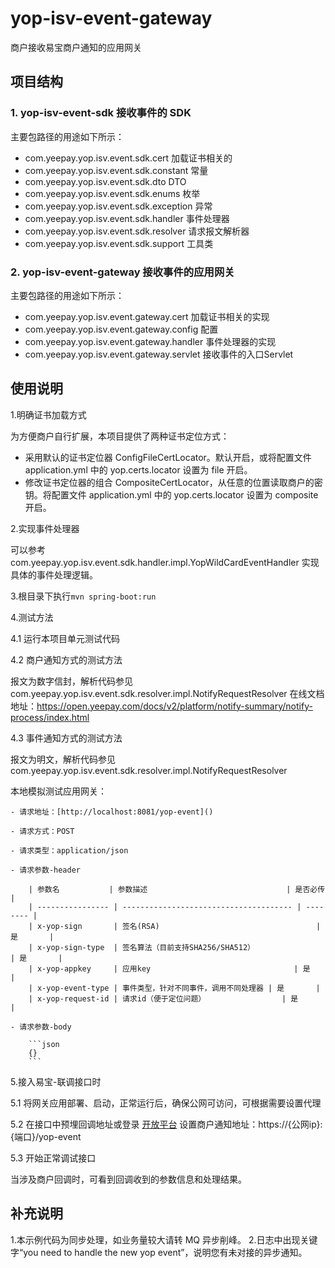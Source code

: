 # yop-isv-event-gateway

商户接收易宝商户通知的应用网关

## 项目结构

### 1. yop-isv-event-sdk 接收事件的 SDK

主要包路径的用途如下所示：

* com.yeepay.yop.isv.event.sdk.cert      加载证书相关的
* com.yeepay.yop.isv.event.sdk.constant  常量
* com.yeepay.yop.isv.event.sdk.dto       DTO
* com.yeepay.yop.isv.event.sdk.enums     枚举
* com.yeepay.yop.isv.event.sdk.exception 异常
* com.yeepay.yop.isv.event.sdk.handler   事件处理器
* com.yeepay.yop.isv.event.sdk.resolver  请求报文解析器
* com.yeepay.yop.isv.event.sdk.support   工具类

### 2. yop-isv-event-gateway 接收事件的应用网关

主要包路径的用途如下所示：

* com.yeepay.yop.isv.event.gateway.cert    加载证书相关的实现
* com.yeepay.yop.isv.event.gateway.config  配置
* com.yeepay.yop.isv.event.gateway.handler 事件处理器的实现
* com.yeepay.yop.isv.event.gateway.servlet 接收事件的入口Servlet

## 使用说明

1.明确证书加载方式

为方便商户自行扩展，本项目提供了两种证书定位方式：

* 采用默认的证书定位器 ConfigFileCertLocator。默认开启，或将配置文件 application.yml 中的 yop.certs.locator 设置为 file 开启。
* 修改证书定位器的组合 CompositeCertLocator，从任意的位置读取商户的密钥。将配置文件 application.yml 中的 yop.certs.locator 设置为 composite 开启。

2.实现事件处理器 

可以参考 com.yeepay.yop.isv.event.sdk.handler.impl.YopWildCardEventHandler 实现具体的事件处理逻辑。

3.根目录下执行`mvn spring-boot:run`

4.测试方法

4.1 运行本项目单元测试代码

4.2 商户通知方式的测试方法

报文为数字信封，解析代码参见 com.yeepay.yop.isv.event.sdk.resolver.impl.NotifyRequestResolver
在线文档地址：https://open.yeepay.com/docs/v2/platform/notify-summary/notify-process/index.html

4.3 事件通知方式的测试方法

报文为明文，解析代码参见 com.yeepay.yop.isv.event.sdk.resolver.impl.NotifyRequestResolver

本地模拟测试应用网关：

    - 请求地址：[http://localhost:8081/yop-event]()

    - 请求方式：POST

    - 请求类型：application/json

    - 请求参数-header

        | 参数名           | 参数描述                               | 是否必传 |
        | ---------------- | -------------------------------------- | -------- |
        | x-yop-sign       | 签名(RSA)                                   | 是       |
        | x-yop-sign-type  | 签名算法（目前支持SHA256/SHA512）                               | 是       |
        | x-yop-appkey     | 应用key                                | 是       |
        | x-yop-event-type | 事件类型，针对不同事件，调用不同处理器 | 是       |
        | x-yop-request-id | 请求id（便于定位问题）                 | 是       |

    - 请求参数-body

        ```json
        {}
        ```

5.接入易宝-联调接口时

5.1 将网关应用部署、启动，正常运行后，确保公网可访问，可根据需要设置代理

5.2 在接口中预埋回调地址或登录 [开放平台](https://open.yeepay.com/) 设置商户通知地址：https://{公网ip}:{端口}/yop-event

5.3 开始正常调试接口

当涉及商户回调时，可看到回调收到的参数信息和处理结果。
    
## 补充说明

1.本示例代码为同步处理，如业务量较大请转 MQ 异步削峰。
2.日志中出现关键字“you need to handle the new yop event”，说明您有未对接的异步通知。
